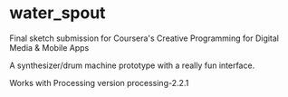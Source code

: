 # water_spout
Final sketch submission for Coursera's Creative Programming for Digital Media &amp; Mobile Apps 

A synthesizer/drum machine prototype with a really fun interface. 

Works with Processing version processing-2.2.1
